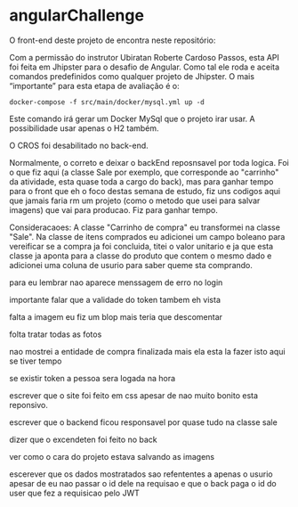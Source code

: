 # angularChallenge

O front-end deste projeto de encontra neste repositório:

Com a permissão do instrutor Ubiratan Roberte Cardoso Passos, esta API foi feita em Jhipster para o desafio de Angular. Como tal ele roda e aceita comandos predefinidos como qualquer projeto de Jhipster. O mais “importante” para esta etapa de avaliação é o:

```
docker-compose -f src/main/docker/mysql.yml up -d
```

Este comando irá gerar um Docker MySql que o projeto irar usar. A possibilidade usar apenas o H2 também.

O CROS foi desabilitado no back-end.

Normalmente, o correto e deixar o backEnd reposnsavel por toda logica. Foi o que fiz aqui (a classe Sale por exemplo, que corresponde ao "carrinho" da atividade, esta quase toda a cargo do back), mas para ganhar tempo para o front que eh o foco destas semana de estudo, fiz uns codigos aqui que jamais faria rm um projeto (como o metodo que usei para salvar imagens) que vai para producao. Fiz para ganhar tempo.

Consideracaoes: A classe "Carrinho de compra" eu transformei na classe "Sale". Na classe de itens comprados eu adicionei um campo boleano para vereificar se a compra ja foi concluida, titei o valor unitario e ja que esta classe ja aponta para a classe do produto que contem o mesmo dado e adicionei uma coluna de usurio para saber queme sta comprando.

para eu lembrar
nao aparece menssagem de erro no login

[comment]: <> (eu modificquei no back-end a forma de castro e esta no minimo estranha)

[comment]: <> (lembrar que escrever que cadrastrei a foto do produto da forma mais bizzara possivel, ja que esta nao era o objetivo)

[comment]: <> (o mesmo vale para a unidade de medida do prodito nao fiz um enum)

importante falar que a validade do token tambem eh vista

falta a imagem eu fiz um blop mais teria que descomentar

folta tratar todas as fotos

nao mostrei a entidade de compra finalizada mais ela esta la fazer isto aqui se tiver tempo

se existir token a pessoa sera logada na hora

escrever que o site foi feito em css apesar de nao muito bonito esta reponsivo.

escrever que o backend ficou responsavel por quase tudo na classe sale

dizer que o excendeten foi feito no back

ver como o cara do projeto estava salvando as imagens

escerever que os dados mostratados sao refententes a apenas o usurio apesar de eu nao passar o id dele na requisao e que o back paga o id do user que fez a requisicao pelo JWT
